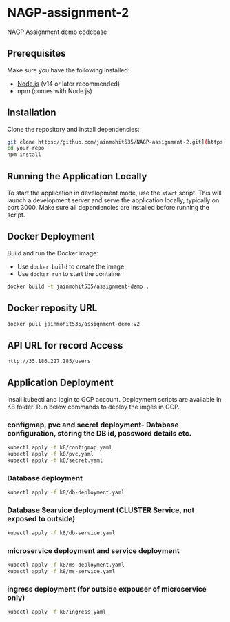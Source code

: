 # NAGP-assignment-2

NAGP Assignment demo codebase

## Prerequisites

Make sure you have the following installed:

- [Node.js](https://nodejs.org/) (v14 or later recommended)
- npm (comes with Node.js)

## Installation

Clone the repository and install dependencies:

```bash
git clone https://github.com/jainmohit535/NAGP-assignment-2.git](https://github.com/jainmohit535/NAGP-assignment-2.git
cd your-repo
npm install
```

## Running the Application Locally

To start the application in development mode, use the `start` script. This will launch a development server and serve the application locally, typically on port 3000. Make sure all dependencies are installed before running the script.

## Docker Deployment

Build and run the Docker image:

- Use `docker build` to create the image
- Use `docker run` to start the container

```bash
docker build -t jainmohit535/assignment-demo .
```

## Docker reposity URL

```bash
docker pull jainmohit535/assignment-demo:v2
```

## API URL for record Access

```bash
http://35.186.227.185/users
```

## Application Deployment

Insall kubectl and login to GCP account. Deployment scripts are available in K8 folder. Run below commands to deploy the imges in GCP.

### configmap, pvc and secret deployment- Database configuration, storing the DB id, password details etc.

```bash
kubectl apply -f k8/configmap.yaml
kubectl apply -f k8/pvc.yaml
kubectl apply -f k8/secret.yaml
```

### Database deployment

```bash
kubectl apply -f k8/db-deployment.yaml
```

### Database Searvice deployment (CLUSTER Service, not exposed to outside)

```bash
kubectl apply -f k8/db-service.yaml
```

### microservice deployment and service deployment

```bash
kubectl apply -f k8/ms-deployment.yaml
kubectl apply -f k8/ms-service.yaml
```

### ingress deployment (for outside expouser of microservice only)

```bash
kubectl apply -f k8/ingress.yaml
```
